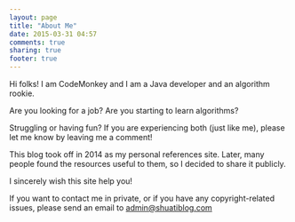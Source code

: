 ```yaml
---
layout: page
title: "About Me"
date: 2015-03-31 04:57
comments: true
sharing: true
footer: true
---
```


Hi folks! I am CodeMonkey and I am a Java developer and an algorithm rookie.

Are you looking for a job? Are you starting to learn algorithms? 

Struggling or having fun? If you are experiencing both (just like me), please let me know by leaving me a comment! 

This blog took off in 2014 as my personal references site. Later, many people found the resources useful to them, so I decided to share it publicly. 

I sincerely wish this site help you! 

If you want to contact me in private, or if you have any copyright-related issues, please send an email to admin@shuatiblog.com

